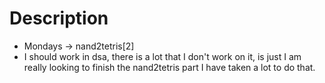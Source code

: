 # Description

- Mondays ->  nand2tetris[2]
- I should work in dsa, there is a lot 
  that I don't work on it, is just I am really looking to finish the nand2tetris part I have taken a lot to do that.
    
